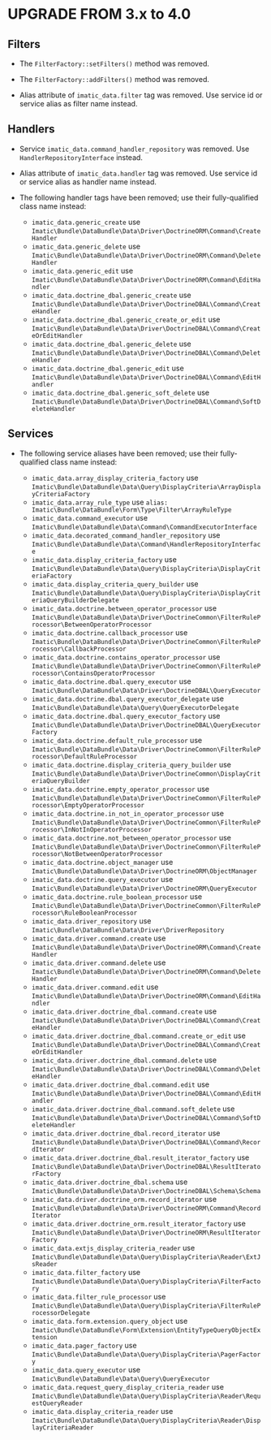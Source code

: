 UPGRADE FROM 3.x to 4.0
=======================

Filters
-------

* The `FilterFactory::setFilters()` method was removed.

* The `FilterFactory::addFilters()` method was removed.

* Alias attribute of `imatic_data.filter` tag was removed. Use service id or service alias as filter name instead.

Handlers
--------

* Service `imatic_data.command_handler_repository` was removed. Use `HandlerRepositoryInterface` instead.

* Alias attribute of `imatic_data.handler` tag was removed. Use service id or service alias as handler name instead.

* The following handler tags have been removed; use their fully-qualified class name instead:

    - `imatic_data.generic_create` use `Imatic\Bundle\DataBundle\Data\Driver\DoctrineORM\Command\CreateHandler`
    - `imatic_data.generic_delete` use `Imatic\Bundle\DataBundle\Data\Driver\DoctrineORM\Command\DeleteHandler`
    - `imatic_data.generic_edit` use `Imatic\Bundle\DataBundle\Data\Driver\DoctrineORM\Command\EditHandler`
    - `imatic_data.doctrine_dbal.generic_create` use `Imatic\Bundle\DataBundle\Data\Driver\DoctrineDBAL\Command\CreateHandler`
    - `imatic_data.doctrine_dbal.generic_create_or_edit` use `Imatic\Bundle\DataBundle\Data\Driver\DoctrineDBAL\Command\CreateOrEditHandler`
    - `imatic_data.doctrine_dbal.generic_delete` use `Imatic\Bundle\DataBundle\Data\Driver\DoctrineDBAL\Command\DeleteHandler`
    - `imatic_data.doctrine_dbal.generic_edit` use `Imatic\Bundle\DataBundle\Data\Driver\DoctrineDBAL\Command\EditHandler`
    - `imatic_data.doctrine_dbal.generic_soft_delete` use `Imatic\Bundle\DataBundle\Data\Driver\DoctrineDBAL\Command\SoftDeleteHandler`

Services
--------

* The following service aliases have been removed; use their fully-qualified class name instead:
    
    - `imatic_data.array_display_criteria_factory` use `Imatic\Bundle\DataBundle\Data\Query\DisplayCriteria\ArrayDisplayCriteriaFactory`
    - `imatic_data.array_rule_type` use `alias: Imatic\Bundle\DataBundle\Form\Type\Filter\ArrayRuleType`
    - `imatic_data.command_executor` use `Imatic\Bundle\DataBundle\Data\Command\CommandExecutorInterface`
    - `imatic_data.decorated_command_handler_repository` use `Imatic\Bundle\DataBundle\Data\Command\HandlerRepositoryInterface`
    - `imatic_data.display_criteria_factory` use `Imatic\Bundle\DataBundle\Data\Query\DisplayCriteria\DisplayCriteriaFactory`
    - `imatic_data.display_criteria_query_builder` use `Imatic\Bundle\DataBundle\Data\Query\DisplayCriteria\DisplayCriteriaQueryBuilderDelegate`
    - `imatic_data.doctrine.between_operator_processor` use `Imatic\Bundle\DataBundle\Data\Driver\DoctrineCommon\FilterRuleProcessor\BetweenOperatorProcessor`
    - `imatic_data.doctrine.callback_processor` use `Imatic\Bundle\DataBundle\Data\Driver\DoctrineCommon\FilterRuleProcessor\CallbackProcessor`
    - `imatic_data.doctrine.contains_operator_processor` use `Imatic\Bundle\DataBundle\Data\Driver\DoctrineCommon\FilterRuleProcessor\ContainsOperatorProcessor`
    - `imatic_data.doctrine.dbal.query_executor` use `Imatic\Bundle\DataBundle\Data\Driver\DoctrineDBAL\QueryExecutor`
    - `imatic_data.doctrine.dbal.query_executor_delegate` use `Imatic\Bundle\DataBundle\Data\Query\QueryExecutorDelegate`
    - `imatic_data.doctrine.dbal.query_executor_factory` use `Imatic\Bundle\DataBundle\Data\Driver\DoctrineDBAL\QueryExecutorFactory`
    - `imatic_data.doctrine.default_rule_processor` use `Imatic\Bundle\DataBundle\Data\Driver\DoctrineCommon\FilterRuleProcessor\DefaultRuleProcessor`
    - `imatic_data.doctrine.display_criteria_query_builder` use `Imatic\Bundle\DataBundle\Data\Driver\DoctrineCommon\DisplayCriteriaQueryBuilder`
    - `imatic_data.doctrine.empty_operator_processor` use `Imatic\Bundle\DataBundle\Data\Driver\DoctrineCommon\FilterRuleProcessor\EmptyOperatorProcessor`
    - `imatic_data.doctrine.in_not_in_operator_processor` use `Imatic\Bundle\DataBundle\Data\Driver\DoctrineCommon\FilterRuleProcessor\InNotInOperatorProcessor`
    - `imatic_data.doctrine.not_between_operator_processor` use `Imatic\Bundle\DataBundle\Data\Driver\DoctrineCommon\FilterRuleProcessor\NotBetweenOperatorProcessor`
    - `imatic_data.doctrine.object_manager` use `Imatic\Bundle\DataBundle\Data\Driver\DoctrineORM\ObjectManager`
    - `imatic_data.doctrine.query_executor` use `Imatic\Bundle\DataBundle\Data\Driver\DoctrineORM\QueryExecutor`
    - `imatic_data.doctrine.rule_boolean_processor` use `Imatic\Bundle\DataBundle\Data\Driver\DoctrineCommon\FilterRuleProcessor\RuleBooleanProcessor`
    - `imatic_data.driver_repository` use `Imatic\Bundle\DataBundle\Data\Driver\DriverRepository`
    - `imatic_data.driver.command.create` use `Imatic\Bundle\DataBundle\Data\Driver\DoctrineORM\Command\CreateHandler`
    - `imatic_data.driver.command.delete` use `Imatic\Bundle\DataBundle\Data\Driver\DoctrineORM\Command\DeleteHandler`
    - `imatic_data.driver.command.edit` use `Imatic\Bundle\DataBundle\Data\Driver\DoctrineORM\Command\EditHandler`
    - `imatic_data.driver.doctrine_dbal.command.create` use `Imatic\Bundle\DataBundle\Data\Driver\DoctrineDBAL\Command\CreateHandler`
    - `imatic_data.driver.doctrine_dbal.command.create_or_edit` use `Imatic\Bundle\DataBundle\Data\Driver\DoctrineDBAL\Command\CreateOrEditHandler`
    - `imatic_data.driver.doctrine_dbal.command.delete` use `Imatic\Bundle\DataBundle\Data\Driver\DoctrineDBAL\Command\DeleteHandler`
    - `imatic_data.driver.doctrine_dbal.command.edit` use `Imatic\Bundle\DataBundle\Data\Driver\DoctrineDBAL\Command\EditHandler`
    - `imatic_data.driver.doctrine_dbal.command.soft_delete` use `Imatic\Bundle\DataBundle\Data\Driver\DoctrineDBAL\Command\SoftDeleteHandler`
    - `imatic_data.driver.doctrine_dbal.record_iterator` use `Imatic\Bundle\DataBundle\Data\Driver\DoctrineDBAL\Command\RecordIterator`
    - `imatic_data.driver.doctrine_dbal.result_iterator_factory` use `Imatic\Bundle\DataBundle\Data\Driver\DoctrineDBAL\ResultIteratorFactory`
    - `imatic_data.driver.doctrine_dbal.schema` use `Imatic\Bundle\DataBundle\Data\Driver\DoctrineDBAL\Schema\Schema`
    - `imatic_data.driver.doctrine_orm.record_iterator` use `Imatic\Bundle\DataBundle\Data\Driver\DoctrineORM\Command\RecordIterator`
    - `imatic_data.driver.doctrine_orm.result_iterator_factory` use `Imatic\Bundle\DataBundle\Data\Driver\DoctrineORM\ResultIteratorFactory`
    - `imatic_data.extjs_display_criteria_reader` use `Imatic\Bundle\DataBundle\Data\Query\DisplayCriteria\Reader\ExtJsReader`
    - `imatic_data.filter_factory` use `Imatic\Bundle\DataBundle\Data\Query\DisplayCriteria\FilterFactory`
    - `imatic_data.filter_rule_processor` use `Imatic\Bundle\DataBundle\Data\Query\DisplayCriteria\FilterRuleProcessorDelegate`
    - `imatic_data.form.extension.query_object` use `Imatic\Bundle\DataBundle\Form\Extension\EntityTypeQueryObjectExtension`
    - `imatic_data.pager_factory` use `Imatic\Bundle\DataBundle\Data\Query\DisplayCriteria\PagerFactory`
    - `imatic_data.query_executor` use `Imatic\Bundle\DataBundle\Data\Query\QueryExecutor`
    - `imatic_data.request_query_display_criteria_reader` use `Imatic\Bundle\DataBundle\Data\Query\DisplayCriteria\Reader\RequestQueryReader`
    - `imatic_data.display_criteria_reader` use `Imatic\Bundle\DataBundle\Data\Query\DisplayCriteria\Reader\DisplayCriteriaReader`
